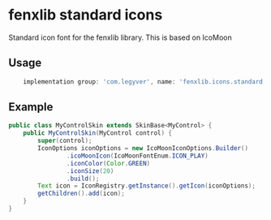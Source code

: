 # fenxlib standard icons
Standard icon font for the fenxlib library.  This is based on IcoMoon
## Usage
```gradle
    implementation group: 'com.legyver', name: 'fenxlib.icons.standard', version: '3.0.2'
```

## Example
```java
public class MyControlSkin extends SkinBase<MyControl> {
    public MyControlSkin(MyControl control) {
        super(control);
        IconOptions iconOptions = new IcoMoonIconOptions.Builder()
                .icoMoonIcon(IcoMoonFontEnum.ICON_PLAY)
                .iconColor(Color.GREEN)
                .iconSize(20)
                .build();
        Text icon = IconRegistry.getInstance().getIcon(iconOptions);
        getChildren().add(icon);
    }
}
```